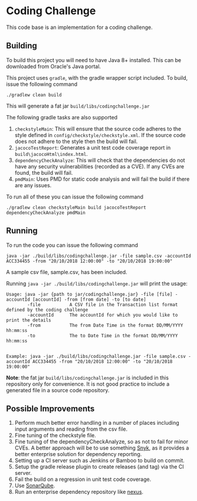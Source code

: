 # Coding Challenge
This code base is an implementation for a coding challenge.

## Building
To build this project you will need to have Java 8+ installed.  This can be downloaded from Oracle's Java portal.

This project uses `gradle`, with the gradle wrapper script included.  To build, issue the following command

`./gradlew clean build`

This will generate a fat jar `build/libs/codingchallenge.jar`

The following gradle tasks are also supported

1. `checkstyleMain`: This will ensure that the source code adheres to the style defined in `config/checkstyle/checkstyle.xml`.  If the source code does not adhere to the style then the build will fail.
2. `jacocoTestReport`: Generates a unit test code coverage report in `build\jacocoHtml\index.html`.
3. `dependencyCheckAnalyze`: This will check that the dependencies do not have any security vulnerabilities (recorded as a CVE).  If any CVEs are found, the build will fail.
4. `pmdMain`: Uses PMD for static code analysis and will fail the build if there are any issues.

To run all of these you can issue the following command

`./gradlew clean checkstyleMain build jacocoTestReport dependencyCheckAnalyze pmdMain`

## Running
 
To run the code you can issue the following command

`java -jar ./build/libs/codingchallenge.jar -file sample.csv -accountId ACC334455 -from "20/10/2018 12:00:00" -to "20/10/2018 19:00:00"`

A sample csv file, sample.csv, has been included.

Running `java -jar ./build/libs/codingchallenge.jar` will print the usage:

```
Usage: java -jar {path to jar/codingchallenge.jar} -file [file] -accountId [accountId] -from [from date] -to [to date]
        -file           A CSV file in the Transaction list format defined by the coding challenge
        -accountId      The accountId for which you would like to print the details
        -from           The from Date Time in the format DD/MM/YYYY hh:mm:ss
        -to             The to Date Time in the format DD/MM/YYYY hh:mm:ss


Example: java -jar ./build/libs/codingchallenge.jar -file sample.csv -accountId ACC334455 -from "20/10/2018 12:00:00" -to "20/10/2018 19:00:00"
```

**Note**: the fat jar `build/libs/codingchallenge.jar` is included in this repository only for convenience.  It is not good practice to include a generated file in a source code repository.

## Possible Improvements

1. Perform much better error handling in a number of places including input arguments and reading from the csv file.
2. Fine tuning of the checkstyle file.
3. Fine tuning of the dependencyCheckAnalyze, so as not to fail for minor CVEs.  A better approach will be to use something [Snyk](https://snyk.io/), as it provides a better enterprise solution for dependency reporting.
4. Setting up a CI server such as Jenkins or Bamboo to build on commit.
5. Setup the gradle release plugin to create releases (and tag) via the CI server.
6. Fail the build on a regression in unit test code coverage. 
7. Use [SonarQube](https://www.sonarqube.org/).
8. Run an enterprise dependency repository like [nexus](https://www.sonatype.com/nexus-repository-sonatype).  
